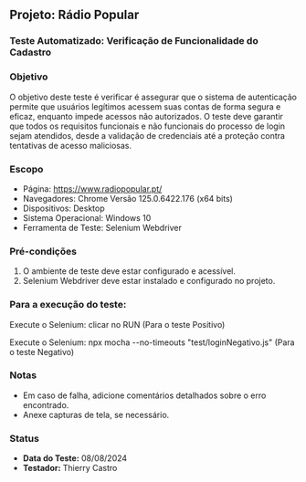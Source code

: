 ## Projeto: Rádio Popular

### Teste Automatizado: Verificação de Funcionalidade do Cadastro

### Objetivo
O objetivo deste teste é verificar é assegurar que o sistema de autenticação permite que usuários legítimos acessem suas contas de forma segura e eficaz, enquanto impede acessos não autorizados. O teste deve garantir que todos os requisitos funcionais e não funcionais do processo de login sejam atendidos, desde a validação de credenciais até a proteção contra tentativas de acesso maliciosas.

### Escopo
- Página: https://www.radiopopular.pt/
- Navegadores: Chrome Versão 125.0.6422.176 (x64 bits)
- Dispositivos: Desktop
- Sistema Operacional: Windows 10
- Ferramenta de Teste: Selenium Webdriver

### Pré-condições
1. O ambiente de teste deve estar configurado e acessível.
2. Selenium Webdriver deve estar instalado e configurado no projeto.

### Para a execução do teste:
Execute o Selenium: clicar no RUN (Para o teste Positivo)

Execute o Selenium: npx mocha --no-timeouts "test/loginNegativo.js" (Para o teste Negativo)

### Notas
- Em caso de falha, adicione comentários detalhados sobre o erro encontrado.
- Anexe capturas de tela, se necessário.

### Status
- **Data do Teste:** 08/08/2024
- **Testador:** Thierry Castro
